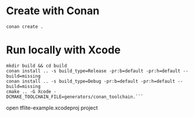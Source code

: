 # Create with Conan

```
conan create .
```

# Run locally with Xcode

```
mkdir build && cd build
conan install .. -s build_type=Release -pr:b=default -pr:h=default --build=missing
conan install .. -s build_type=Debug -pr:b=default -pr:h=default --build=missing
cmake .. -G Xcode -DCMAKE_TOOLCHAIN_FILE=generators/conan_toolchain.```
```

open tflite-example.xcodeproj project
